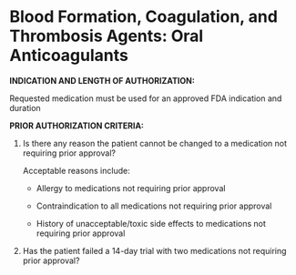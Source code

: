 # Blood Formation, Coagulation, and Thrombosis Agents: Oral Anticoagulants

**INDICATION AND LENGTH OF AUTHORIZATION:**

Requested medication must be used for an approved FDA indication and duration

**PRIOR AUTHORIZATION CRITERIA:**

1. Is there any reason the patient cannot be changed to a medication not requiring prior approval?

    Acceptable reasons include:

    - Allergy to medications not requiring prior approval

    - Contraindication to all medications not requiring prior approval

    - History of unacceptable/toxic side effects to medications not requiring prior approval

2. Has the patient failed a 14-day trial with two medications not requiring prior approval?
